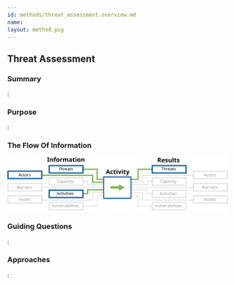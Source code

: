 ```yaml
---
id: methods/threat_assessment.overview.md
name: 
layout: method.pug
---
```

## Threat Assessment

### Summary

:[](../methods/threat_assessment/summary.md)
### Purpose

:[](../methods/threat_assessment/purpose.md)
### The Flow Of Information

![Threat Assessment Information Flow](images/info_flows/threat_assessment.svg)

### Guiding Questions

:[](../methods/threat_assessment/guiding_questions.md)
### Approaches

:[](../methods/threat_assessment/approaches.md)


